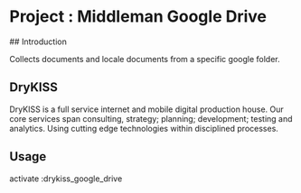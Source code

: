# Project : Middleman Google Drive

## Introduction

Collects documents and locale documents from a specific google folder.

## DryKISS

DryKISS is a full service internet and mobile digital production house. Our core
services span consulting, strategy; planning; development; testing and
analytics. Using cutting edge technologies within disciplined processes.

## Usage

activate :drykiss_google_drive

